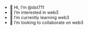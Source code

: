 - 👋 Hi, I’m @dst711
- 👀 I’m interested in web3
- 🌱 I’m currently learning web3
- 💞️ I’m looking to collaborate on web3


<!---
dst711/dst711 is a ✨ special ✨ repository because its `README.md` (this file) appears on your GitHub profile.
You can click the Preview link to take a look at your changes.
--->
